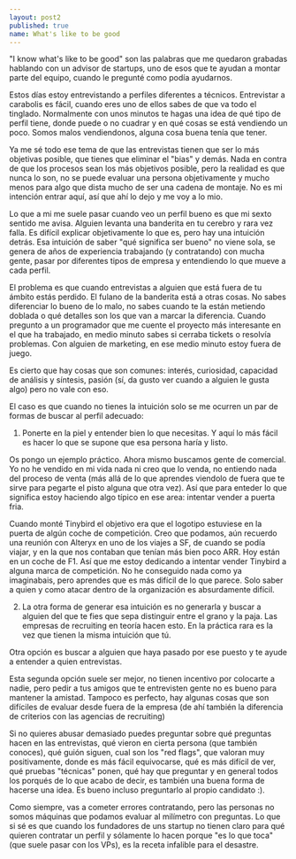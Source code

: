 ```yaml
---
layout: post2
published: true
name: What's like to be good
---
```


"I know what's like to be good" son las palabras que me quedaron grabadas hablando con un advisor de startups, uno de esos que te ayudan a montar parte del equipo, cuando le pregunté como podía ayudarnos.

Estos días estoy entrevistando a perfiles diferentes a técnicos. Entrevistar a carabolis es fácil, cuando eres uno de ellos sabes de que va todo el tinglado. Normalmente con unos minutos te hagas una idea de qué tipo de perfil tiene, donde puede o no cuadrar y en qué cosas se está vendiendo un poco. Somos malos vendiendonos, alguna cosa buena tenía que tener.

Ya me sé todo ese tema de que las entrevistas tienen que ser lo más objetivas posible, que tienes que eliminar el "bias" y demás. Nada en contra de que los procesos sean los más objetivos posible, pero la realidad es que nunca lo son, no se puede evaluar una persona objetivamente y mucho menos para algo que dista mucho de ser una cadena de montaje. No es mi intención entrar aquí, así que ahí lo dejo y me voy a lo mio.

Lo que a mi me suele pasar cuando veo un perfil bueno es que mi sexto sentido me avisa. Alguien levanta una banderita en tu cerebro y rara vez falla. Es difícil explicar objetivamente lo que es, pero hay una intuición detrás. Esa intuición de saber "qué significa ser bueno" no viene sola, se genera de años de experiencia trabajando (y contratando) con mucha gente, pasar por diferentes tipos de empresa y entendiendo lo que mueve a cada perfil.

El problema es que cuando entrevistas a alguien que está fuera de tu ámbito estás perdido. El fulano de la banderita está a otras cosas. No sabes diferenciar lo bueno de lo malo, no sabes cuando te la están metiendo doblada o qué detalles son los que van a marcar la diferencia. Cuando pregunto a un programador que me cuente el proyecto más interesante en el que ha trabajado, en medio minuto sabes si cerraba tickets o resolvía problemas. Con alguien de marketing, en ese medio minuto estoy fuera de juego.

Es cierto que hay cosas que son comunes: interés, curiosidad, capacidad de análisis y síntesis, pasión (sí, da gusto ver cuando a alguien le gusta algo) pero no vale con eso.

El caso es que cuando no tienes la intuición solo se me ocurren un par de formas de buscar al perfil adecuado:

1) Ponerte en la piel y entender bien lo que necesitas. Y aquí lo más fácil es hacer lo que se supone que esa persona haría y listo.

Os pongo un ejemplo práctico. Ahora mismo buscamos gente de comercial. Yo no he vendido en mi vida nada ni creo que lo venda, no entiendo nada del proceso de venta (más allá de lo que aprendes viendolo de fuera que te sirve para pegarte el pisto alguna que otra vez). Así que para enteder lo que significa estoy haciendo algo típico en ese area: intentar vender a puerta fria. 

Cuando monté Tinybird el objetivo era que el logotipo estuviese en la puerta de algún coche de competición. Creo que podamos, aún recuerdo una reunión con Alteryx en uno de los viajes a SF, de cuando se podía viajar, y en la que nos contaban que tenían más bien poco ARR. Hoy están en un coche de F1. Así que me estoy dedicando a intentar vender Tinybird a alguna marca de competición. No he conseguido nada como ya imaginabais, pero aprendes que es más difícil de lo que parece. Solo saber a quien y como atacar dentro de la organización es absurdamente difícil.

2) La otra forma de generar esa intuición es no generarla y buscar a alguien del que te fies que sepa distinguir entre el grano y la paja. Las empresas de recruiting en teoría hacen esto. En la práctica rara es la vez que tienen la misma intuición que tú.

Otra opción es buscar a alguien que haya pasado por ese puesto y te ayude a entender a quien entrevistas.

Esta segunda opción suele ser mejor, no tienen incentivo por colocarte a nadie, pero pedir a tus amigos que te entrevisten gente no es bueno para mantener la amistad. Tampoco es perfecto, hay algunas cosas que son difíciles de evaluar desde fuera de la empresa (de ahí también la diferencia de criterios con las agencias de recruiting)

Si no quieres abusar demasiado puedes preguntar sobre qué preguntas hacen en las entrevistas, qué vieron en cierta persona (que también conoces), qué guión siguen, cual son los "red flags", que valoran muy positivamente, donde es más fácil equivocarse, qué es más difícil de ver, qué pruebas "técnicas" ponen, qué hay que preguntar y en general todos los porqués de lo que acabo de decir, es también una buena forma de hacerse una idea. Es bueno incluso preguntarlo al propio candidato :).

Como siempre, vas a cometer errores contratando, pero las personas no somos máquinas que podamos evaluar al milímetro con preguntas. Lo que si sé es que cuando los fundadores de uns startup no tienen claro para qué quieren contratar un perfil y sólamente lo hacen porque "es lo que toca" (que suele pasar con los VPs), es la receta infalible para el desastre.








